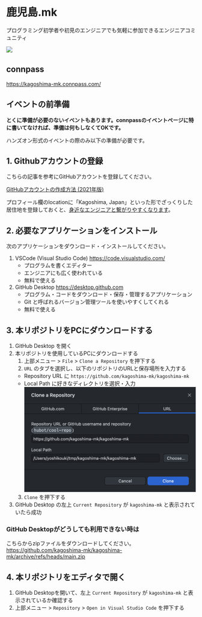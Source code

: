 # 鹿児島.mk
プログラミング初学者や初見のエンジニアでも気軽に参加できるエンジニアコミュニティ

<a href="https://kagoshima-mk.connpass.com/"><img src="https://user-images.githubusercontent.com/4569916/187633516-c33981fc-7382-496d-837a-a453942f66dc.png" width="200px" style="background: white" /></a>

## connpass

https://kagoshima-mk.connpass.com/

## イベントの前準備

**とくに準備が必要のないイベントもあります。connpassのイベントページに特に書いてなければ、準備は何もしなくてOKです。**

ハンズオン形式のイベントの際のみ以下の準備が必要です。

## 1. Githubアカウントの登録

こちらの記事を参考にGitHubアカウントを登録してください。

[GitHubアカウントの作成方法 (2021年版)](
https://qiita.com/ayatokura/items/9eabb7ae20752e6dc79d)

プロフィール欄のlocationに「Kagoshima, Japan」といった形でざっくりした居住地を登録しておくと、[身近なエンジニアと繋がりやすくなります](https://kurehajime.github.io/jimoto_no_github_user/#/of/Kagoshima)。

## 2. 必要なアプリケーションをインストール

次のアプリケーションをダウンロード・インストールしてください。

1. VSCode (Visual Studio Code)
    https://code.visualstudio.com/
    - プログラムを書くエディター
    - エンジニアにも広く使われている
    - 無料で使える
2. GitHub Desktop
   https://desktop.github.com
   - プログラム・コードをダウンロード・保存・管理するアプリケーション
   - Git と呼ばれるバージョン管理ツールを使いやすくしてくれる
   - 無料で使える

## 3. 本リポジトリをPCにダウンロードする

1. GitHub Desktop を開く
2. 本リポジトリを使用しているPCにダウンロードする
   1. 上部メニュー > `File` > `Clone a Repository` を押下する
   2. `URL` のタブを選択し、以下のリポジトリのURLと保存場所を入力する
    - Repository URL に `https://github.com/kagoshima-mk/kagoshima-mk`
    - Local Path に好きなディレクトリを選択・入力
    ![](images/github-desktop-clone-repository.png)
   3. `Clone` を押下する
3. GitHub Desktop の左上 `Current Repository` が `kagoshima-mk` と表示されていたら成功

### GitHub Desktopがどうしても利用できない時は

こちらからzipファイルをダウンロードしてください。
https://github.com/kagoshima-mk/kagoshima-mk/archive/refs/heads/main.zip

## 4. 本リポジトリをエディタで開く

1. GitHub Desktopを開いて、左上 `Current Repository` が `kagoshima-mk` と表示されているか確認する
2. 上部メニュー > `Repository` > `Open in Visual Studio Code` を押下する
